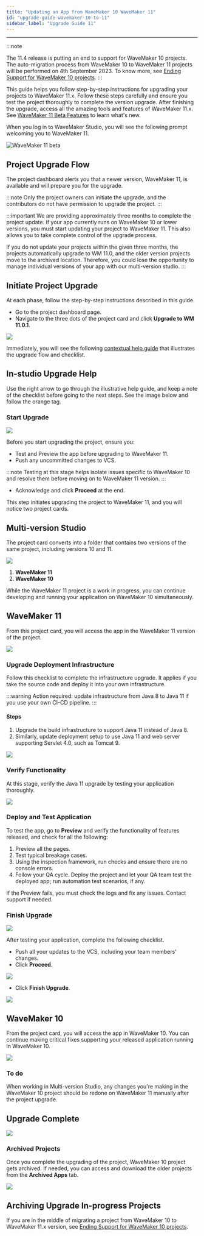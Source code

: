 ```yaml
---
title: "Updating an App from WaveMaker 10 WaveMaker 11"
id: "upgrade-guide-wavemaker-10-to-11"
sidebar_label: "Upgrade Guide 11"
---
```

---

:::note

The 11.4 release is putting an end to support for WaveMaker 10 projects. The auto-migration process from WaveMaker 10 to WaveMaker 11 projects will be performed on 4th September 2023. To know more, see [Ending Support for WaveMaker 10 projects](/learn/blog/2023/08/11/wavemaker10x-end-of-support).
:::

This guide helps you follow step-by-step instructions for upgrading your projects to WaveMaker 11.x. Follow these steps carefully and ensure you test the project thoroughly to complete the version upgrade. After finishing the upgrade, access all the amazing tools and features of WaveMaker 11.x. See [WaveMaker 11 Beta Features](/learn/app-development/wavemaker-overview/wavemaker-11-beta) to learn what's new.

When you log in to WaveMaker Studio, you will see the following prompt welcoming you to WaveMaker 11.

![WaveMaker 11 beta](/learn/assets/wavemaker-11-beta.png)

## Project Upgrade Flow

The project dashboard alerts you that a newer version, WaveMaker 11, is available and will prepare you for the upgrade. 

:::note
Only the project owners can initiate the upgrade, and the contributors do not have permission to upgrade the project.
:::

:::important
We are providing approximately three months to complete the project update. If your app currently runs on WaveMaker 10 or lower versions, you must start updating your project to WaveMaker 11. This also allows you to take complete control of the upgrade process. 

If you do not update your projects within the given three months, the projects automatically upgrade to WM 11.0, and the older version projects move to the archived location. Therefore, you could lose the opportunity to manage individual versions of your app with our multi-version studio.
:::

## Initiate Project Upgrade

At each phase, follow the step-by-step instructions described in this guide.

- Go to the project dashboard page.
- Navigate to the three dots of the project card and click **Upgrade to WM 11.0.1**.

![](/learn/assets/initiate-project-upgrade.png)

Immediately, you will see the following [contextual help guide](#in-studio-upgrade-help) that illustrates the upgrade flow and checklist.

## In-studio Upgrade Help

Use the right arrow to go through the illustrative help guide, and keep a note of the checklist before going to the next steps. See the image below and follow the orange tag.

### Start Upgrade

![](/learn/assets/help-start-upgrade.png)

Before you start upgrading the project, ensure you: 

- Test and Preview the app before upgrading to WaveMaker 11.
- Push any uncommitted changes to VCS.

:::note
Testing at this stage helps isolate issues specific to WaveMaker 10 and resolve them before moving on to WaveMaker 11 version. 
:::

- Acknowledge and click **Proceed** at the end. 

This step initiates upgrading the project to WaveMaker 11, and you will notice two project cards.

## Multi-version Studio

The project card converts into a folder that contains two versions of the same project, including versions 10 and 11.

![](/learn/assets/converts-into-two-project-cards.png)

1. **WaveMaker 11**
2. **WaveMaker 10**

While the WaveMaker 11 project is a work in progress, you can continue developing and running your application on WaveMaker 10 simultaneously.

## WaveMaker 11

From this project card, you will access the app in the WaveMaker 11 version of the project. 

![](/learn/assets/project-card-wavemaker-11.png)

### Upgrade Deployment Infrastructure

Follow this checklist to complete the infrastructure upgrade. It applies if you take the source code and deploy it into your own infrastructure.

:::warning
Action required: update infrastructure from Java 8 to Java 11 if you use your own CI-CD pipeline. 
:::

#### Steps

1. Upgrade the build infrastructure to support Java 11 instead of Java 8.
2. Similarly, update deployment setup to use Java 11 and web server supporting Servlet 4.0, such as Tomcat 9. 

![](/learn/assets/help-upgrade-deployment-infra.png)

### Verify Functionality

At this stage, verify the Java 11 upgrade by testing your application thoroughly. 

![](/learn/assets/help-verify-functionality.png)

### Deploy and Test Application

To test the app, go to **Preview** and verify the functionality of features released, and check for all the following:

1. Preview all the pages.
2. Test typical breakage cases.
3. Using the inspection framework, run checks and ensure there are no console errors.
4. Follow your QA cycle. Deploy the project and let your QA team test the deployed app; run automation test scenarios, if any.

If the Preview fails, you must check the logs and fix any issues. Contact support if needed.

### Finish Upgrade

![](/learn/assets/help-finish-upgrade.png)

After testing your application, complete the following checklist. 

- Push all your updates to the VCS, including your team members' changes. 
- Click **Proceed**.

![](/learn/assets/push-to-vcs-upgrade.png)

- Click **Finish Upgrade**.

![](/learn/assets/finish-upgrade-wavemaker-11.png)

## WaveMaker 10

From the project card, you will access the app in WaveMaker 10. You can continue making critical fixes supporting your released application running in WaveMaker 10.

![](/learn/assets/project-card-wavemaker-10.png)

### To do

When working in Multi-version Studio, any changes you're making in the WaveMaker 10 project should be redone on WaveMaker 11 manually after the project upgrade.

## Upgrade Complete

![](/learn/assets/help-upgrade-complete.png)

### Archived Projects

Once you complete the upgrading of the project, WaveMaker 10 project gets archived. If needed, you can access and download the older projects from the **Archived Apps** tab.

![](/learn/assets/upgraded-project-archived.png)

## Archiving Upgrade In-progress Projects

If you are in the middle of migrating a project from WaveMaker 10 to WaveMaker 11.x version, see [Ending Support for WaveMaker 10 projects](/learn/blog/2023/08/11/wavemaker10x-end-of-support#upgrade-in-progress-archived-apps).